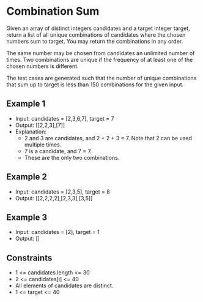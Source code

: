 # Combination Sum

Given an array of distinct integers candidates and a target integer target, return a list of all unique combinations of candidates where the chosen numbers sum to target. You may return the combinations in any order.

The same number may be chosen from candidates an unlimited number of times. Two combinations are unique if the frequency of at least one of the chosen numbers is different.

The test cases are generated such that the number of unique combinations that sum up to target is less than 150 combinations for the given input.

## Example 1

- Input: candidates = [2,3,6,7], target = 7
- Output: [[2,2,3],[7]]
- Explanation:
  - 2 and 3 are candidates, and 2 + 2 + 3 = 7. Note that 2 can be used multiple times.
  - 7 is a candidate, and 7 = 7.
  - These are the only two combinations.

## Example 2

- Input: candidates = [2,3,5], target = 8
- Output: [[2,2,2,2],[2,3,3],[3,5]]

## Example 3

- Input: candidates = [2], target = 1
- Output: []

## Constraints

- 1 <= candidates.length <= 30
- 2 <= candidates[i] <= 40
- All elements of candidates are distinct.
- 1 <= target <= 40
